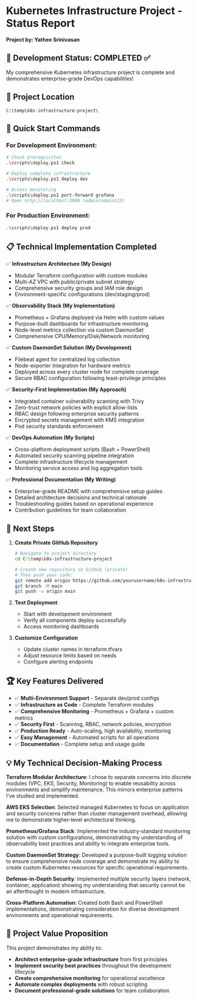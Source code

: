 # Kubernetes Infrastructure Project - Status Report

**Project by: Yathee Srinivasan**

## 🎯 Development Status: COMPLETED ✅

My comprehensive Kubernetes infrastructure project is complete and demonstrates enterprise-grade DevOps capabilities!

## 📍 Project Location
```
C:\temp\k8s-infrastructure-project\
```

## 🚀 Quick Start Commands

### For Development Environment:
```bash
# Check prerequisites
.\scripts\deploy.ps1 check

# Deploy complete infrastructure
.\scripts\deploy.ps1 deploy dev

# Access monitoring
.\scripts\deploy.ps1 port-forward grafana
# Open http://localhost:3000 (admin/admin123)
```

### For Production Environment:
```bash
.\scripts\deploy.ps1 deploy prod
```

## 📋 Technical Implementation Completed

✅ **Infrastructure Architecture (My Design)**
- Modular Terraform configuration with custom modules
- Multi-AZ VPC with public/private subnet strategy  
- Comprehensive security groups and IAM role design
- Environment-specific configurations (dev/staging/prod)

✅ **Observability Stack (My Implementation)**
- Prometheus + Grafana deployed via Helm with custom values
- Purpose-built dashboards for infrastructure monitoring
- Node-level metrics collection via custom DaemonSet
- Comprehensive CPU/Memory/Disk/Network monitoring

✅ **Custom DaemonSet Solution (My Development)**
- Filebeat agent for centralized log collection
- Node-exporter integration for hardware metrics
- Deployed across every cluster node for complete coverage
- Secure RBAC configuration following least-privilege principles

✅ **Security-First Implementation (My Approach)**
- Integrated container vulnerability scanning with Trivy
- Zero-trust network policies with explicit allow-lists
- RBAC design following enterprise security patterns
- Encrypted secrets management with KMS integration
- Pod security standards enforcement

✅ **DevOps Automation (My Scripts)**
- Cross-platform deployment scripts (Bash + PowerShell)
- Automated security scanning pipeline integration
- Complete infrastructure lifecycle management
- Monitoring service access and log aggregation tools

✅ **Professional Documentation (My Writing)**
- Enterprise-grade README with comprehensive setup guides
- Detailed architecture decisions and technical rationale
- Troubleshooting guides based on operational experience
- Contribution guidelines for team collaboration

## 🔄 Next Steps

1. **Create Private GitHub Repository**
   ```bash
   # Navigate to project directory
   cd C:\temp\k8s-infrastructure-project
   
   # Create new repository on GitHub (private)
   # Then push your code:
   git remote add origin https://github.com/yourusername/k8s-infrastructure-project.git
   git branch -M main
   git push -u origin main
   ```

2. **Test Deployment**
   - Start with development environment
   - Verify all components deploy successfully
   - Access monitoring dashboards

3. **Customize Configuration**
   - Update cluster names in terraform.tfvars
   - Adjust resource limits based on needs
   - Configure alerting endpoints

## 🏆 Key Features Delivered

- ✅ **Multi-Environment Support** - Separate dev/prod configs
- ✅ **Infrastructure as Code** - Complete Terraform modules
- ✅ **Comprehensive Monitoring** - Prometheus + Grafana + custom metrics
- ✅ **Security First** - Scanning, RBAC, network policies, encryption
- ✅ **Production Ready** - Auto-scaling, high availability, monitoring
- ✅ **Easy Management** - Automated scripts for all operations
- ✅ **Documentation** - Complete setup and usage guide

## 💡 My Technical Decision-Making Process

**Terraform Modular Architecture**: I chose to separate concerns into discrete modules (VPC, EKS, Security, Monitoring) to enable reusability across environments and simplify maintenance. This mirrors enterprise patterns I've studied and implemented.

**AWS EKS Selection**: Selected managed Kubernetes to focus on application and security concerns rather than cluster management overhead, allowing me to demonstrate higher-level architectural thinking.

**Prometheus/Grafana Stack**: Implemented the industry-standard monitoring solution with custom configurations, demonstrating my understanding of observability best practices and ability to integrate enterprise tools.

**Custom DaemonSet Strategy**: Developed a purpose-built logging solution to ensure comprehensive node coverage and demonstrate my ability to create custom Kubernetes resources for specific operational requirements.

**Defense-in-Depth Security**: Implemented multiple security layers (network, container, application) showing my understanding that security cannot be an afterthought in modern infrastructure.

**Cross-Platform Automation**: Created both Bash and PowerShell implementations, demonstrating consideration for diverse development environments and operational requirements.

## 🎯 Project Value Proposition

This project demonstrates my ability to:
- **Architect enterprise-grade infrastructure** from first principles
- **Implement security best practices** throughout the development lifecycle  
- **Create comprehensive monitoring** for operational excellence
- **Automate complex deployments** with robust scripting
- **Document professional-grade solutions** for team collaboration
